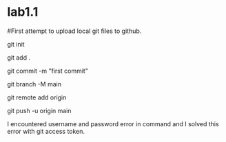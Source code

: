 # lab1.1

#First attempt to upload local git files to github.

git init

git add .

git commit -m "first commit"

git branch -M main

git remote add origin <repo-url>

git push -u origin main

I encountered username and password error in <git push> command and I solved this error with git access token.
